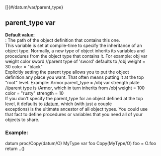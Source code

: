 []{#/datum/var/parent_type}    
## parent_type var    
**Default value:**    
:   The path of the object definition that contains this one.    
This variable is set at compile-time to specify the inheritance of an    
object type. Normally, a new type of object inherits its variables and    
procedures from the object type that contains it. For example: obj var    
weight color sword //parent type of \'sword\' defaults to /obj weight =    
30 color = \"black\"    
Explicitly setting the parent type allows you to put the object    
definition any place you want. That often means putting it at the top    
\"root\" level. Example: Armor parent_type = /obj var strength plate    
//parent type is /Armor, which in turn inherits from /obj weight = 100    
color = \"rusty\" strength = 10    
If you don\'t specify the parent_type for an object defined at the top    
level, it defaults to [/datum](ref/datum), which (with just a couple    
exceptions) is the ultimate ancestor of all object types. You could use    
that fact to define procedures or variables that you need all of your    
objects to share.    
### Example:    
datum proc/Copy(datum/O) MyType var foo Copy(MyType/O) foo = O.foo    
return ..()  